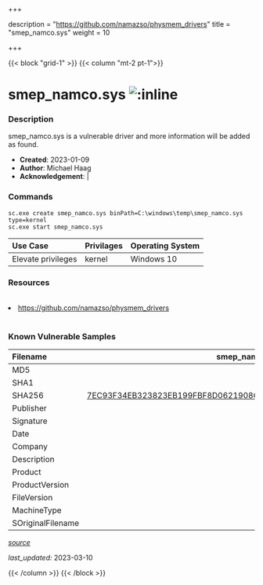 +++

description = "https://github.com/namazso/physmem_drivers"
title = "smep_namco.sys"
weight = 10

+++


{{< block "grid-1" >}}
{{< column "mt-2 pt-1">}}


# smep_namco.sys ![:inline](/images/twitter_verified.png) 


### Description

smep_namco.sys is a vulnerable driver and more information will be added as found.

- **Created**: 2023-01-09
- **Author**: Michael Haag
- **Acknowledgement**:  | [](https://twitter.com/)

### Commands

```
sc.exe create smep_namco.sys binPath=C:\windows\temp\smep_namco.sys type=kernel
sc.exe start smep_namco.sys
```

| Use Case | Privilages | Operating System | 
|:---- | ---- | ---- |
| Elevate privileges | kernel | Windows 10 |

### Resources
<br>
<li><a href=" https://github.com/namazso/physmem_drivers"> https://github.com/namazso/physmem_drivers</a></li>
<br>

### Known Vulnerable Samples

| Filename | smep_namco.sys |
|:---- | ---- | 
| MD5 | <a href="https://www.virustotal.com/gui/file/"></a> |
| SHA1 | <a href="https://www.virustotal.com/gui/file/"></a> |
| SHA256 | <a href="https://www.virustotal.com/gui/file/7EC93F34EB323823EB199FBF8D06219086D517D0E8F4B9E348D7AFD41EC9FD5D">7EC93F34EB323823EB199FBF8D06219086D517D0E8F4B9E348D7AFD41EC9FD5D</a> |
| Publisher |  |
| Signature |  |
| Date |  |
| Company |  |
| Description |  |
| Product |  |
| ProductVersion |  |
| FileVersion |  |
| MachineType |  |
| SOriginalFilename |  |



[*source*](https://github.com/magicsword-io/LOLDrivers/tree/main/yaml/smep_namco.sys.yml)

*last_updated:* 2023-03-10








{{< /column >}}
{{< /block >}}
